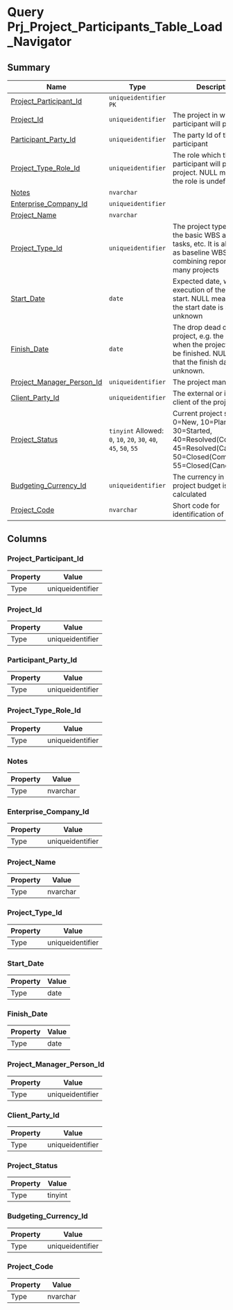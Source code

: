 # Query Prj_Project_Participants_Table_Load_Navigator


## Summary

| Name | Type | Description |
| - | - | --- |
|[Project_Participant_Id](#project_participant_id)|`uniqueidentifier` `PK`||
|[Project_Id](#project_id)|`uniqueidentifier` |The project in which the participant will participate|
|[Participant_Party_Id](#participant_party_id)|`uniqueidentifier` |The party Id of the participant|
|[Project_Type_Role_Id](#project_type_role_id)|`uniqueidentifier` |The role which the participant will play in the project. NULL means that the role is undefined|
|[Notes](#notes)|`nvarchar` ||
|[Enterprise_Company_Id](#enterprise_company_id)|`uniqueidentifier` ||
|[Project_Name](#project_name)|`nvarchar` ||
|[Project_Type_Id](#project_type_id)|`uniqueidentifier` |The project type defines the basic WBS and default tasks, etc. It is also used as baseline WBS, when combining reports for many projects|
|[Start_Date](#start_date)|`date` |Expected date, when the execution of the tasks will start. NULL means that the start date is still unknown|
|[Finish_Date](#finish_date)|`date` |The drop dead date of the project, e.g. the date when the project should be finished. NULL means that the finish date is unknown.|
|[Project_Manager_Person_Id](#project_manager_person_id)|`uniqueidentifier` |The project manager|
|[Client_Party_Id](#client_party_id)|`uniqueidentifier` |The external or internal client of the project|
|[Project_Status](#project_status)|`tinyint` Allowed: `0`, `10`, `20`, `30`, `40`, `45`, `50`, `55`|Current project status. 0=New, 10=Planned, 30=Started, 40=Resolved(Completed), 45=Resolved(Cancelled), 50=Closed(Completed), 55=Closed(Cancelled)|
|[Budgeting_Currency_Id](#budgeting_currency_id)|`uniqueidentifier` |The currency in which the project budget is calculated|
|[Project_Code](#project_code)|`nvarchar` |Short code for identification of projects.|

## Columns

### Project_Participant_Id

| Property | Value |
| - | - |
|Type|uniqueidentifier|

### Project_Id

| Property | Value |
| - | - |
|Type|uniqueidentifier|

### Participant_Party_Id

| Property | Value |
| - | - |
|Type|uniqueidentifier|

### Project_Type_Role_Id

| Property | Value |
| - | - |
|Type|uniqueidentifier|

### Notes

| Property | Value |
| - | - |
|Type|nvarchar|

### Enterprise_Company_Id

| Property | Value |
| - | - |
|Type|uniqueidentifier|

### Project_Name

| Property | Value |
| - | - |
|Type|nvarchar|

### Project_Type_Id

| Property | Value |
| - | - |
|Type|uniqueidentifier|

### Start_Date

| Property | Value |
| - | - |
|Type|date|

### Finish_Date

| Property | Value |
| - | - |
|Type|date|

### Project_Manager_Person_Id

| Property | Value |
| - | - |
|Type|uniqueidentifier|

### Client_Party_Id

| Property | Value |
| - | - |
|Type|uniqueidentifier|

### Project_Status

| Property | Value |
| - | - |
|Type|tinyint|

### Budgeting_Currency_Id

| Property | Value |
| - | - |
|Type|uniqueidentifier|

### Project_Code

| Property | Value |
| - | - |
|Type|nvarchar|



